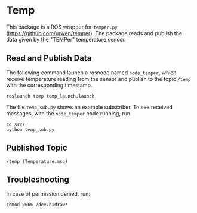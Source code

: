 # Temp
This package is a ROS wrapper for ```temper.py``` (https://github.com/urwen/temper). The package reads and publish the data given by the "TEMPer" temperature sensor. 

## Read and Publish Data
The following command launch a rosnode named ```node_temper```, which receive temperature reading from the sensor and publish to the topic ```/temp``` with the corresponding timestamp.
```
roslaunch temp temp_launch.launch
```
The file ```temp_sub.py``` shows an example subscriber. To see received messages, with the ```node_temper``` node running, run
```
cd src/
python temp_sub.py
```

## Published Topic
```
/temp (Temperature.msg)
```

## Troubleshooting
In case of permission denied, run:
```
chmod 0666 /dev/hidraw*
```

